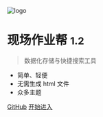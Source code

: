 <!-- _coverpage.md -->

![logo](/安全保障.svg)

# 现场作业帮 <small>1.2</small>

> 数据化存储与快捷搜索工具

- 简单、轻便 
- 无需生成 html 文件
- 众多主题

[GitHub](https://github.com/yuri1900/yuri1900.github.io/)
[开始进入](README)
